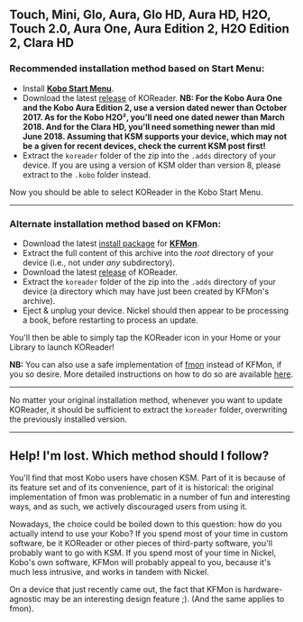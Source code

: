 ## Touch, Mini, Glo, Aura, Glo HD, Aura HD, H2O, Touch 2.0, Aura One, Aura Edition 2, H2O Edition 2, Clara HD

### Recommended installation method based on Start Menu:
- Install [**Kobo Start Menu**](https://www.mobileread.com/forums/showthread.php?t=293804).
- Download the latest [release](https://github.com/koreader/koreader/releases) of KOReader.
**NB: For the Kobo Aura One and the Kobo Aura Edition 2, use a version dated newer than October 2017. As for the Kobo H2O², you'll need one dated newer than March 2018. And for the Clara HD, you'll need something newer than mid June 2018. Assuming that KSM supports your device, which may not be a given for recent devices, check the current KSM post first!**
- Extract the `koreader` folder of the zip into the `.adds` directory of your device. If you are using a version of KSM older than version 8, please extract to the `.kobo` folder instead.

Now you should be able to select KOReader in the Kobo Start Menu.

----

### Alternate installation method based on KFMon:

- Download the latest [install package](http://www.mobileread.com/forums/showthread.php?t=274231) for [**KFMon**](https://github.com/NiLuJe/kfmon).
- Extract the full content of this archive into the *root* directory of your device (i.e., not under *any* subdirectory).
- Download the latest [release](https://github.com/koreader/koreader/releases) of KOReader.
- Extract the `koreader` folder of the zip into the `.adds` directory of your device (a directory which may have just been created by KFMon's archive).
- Eject & unplug your device. Nickel should then appear to be processing a book, before restarting to process an update.

You'll then be able to simply tap the KOReader icon in your Home or your Library to launch KOReader!

**NB:** You can also use a safe implementation of [fmon](https://github.com/baskerville/fmon) instead of KFMon, if you so desire. More detailed instructions on how to do so are available [here](https://github.com/koreader/koreader/blob/master/platform/kobo/fmon/README.txt#L12).

----

No matter your original installation method, whenever you want to update KOReader, it should be sufficient to extract the `koreader` folder, overwriting the previously installed version.

----

## Help! I'm lost. Which method should I follow?

You'll find that most Kobo users have chosen KSM. Part of it is because of its feature set and of its convenience, part of it is historical: the original implementation of fmon was problematic in a number of fun and interesting ways, and as such, we actively discouraged users from using it.

Nowadays, the choice could be boiled down to this question: how do you actually intend to use your Kobo?
If you spend most of your time in custom software, be it KOReader or other pieces of third-party software, you'll probably want to go with KSM.
If you spend most of your time in Nickel, Kobo's own software, KFMon will probably appeal to you, because it's much less intrusive, and works in tandem with Nickel.

On a device that just recently came out, the fact that KFMon is hardware-agnostic may be an interesting design feature ;). (And the same applies to fmon).